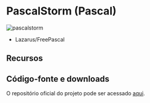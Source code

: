 # PascalStorm (Pascal)

![pascalstorm](https://andrewnationdev.vercel.app/img/pascalstorm.png)

- Lazarus/FreePascal

## Recursos

## Código-fonte e downloads

O repositório oficial do projeto pode ser acessado [aqui](https://github.com/Redwars22/pascalstorm).